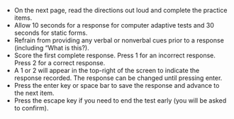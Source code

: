 - On the next page, read the directions out loud and complete the practice items. 
- Allow 10 seconds for a response for computer adaptive tests and 30 seconds for static forms.
- Refrain from providing any verbal or nonverbal cues prior to a response (including “What is this?).
- Score the first complete response. Press 1 for an incorrect response. Press 2 for a correct response.
- A 1 or 2 will appear in the top-right of the screen to indicate the response recorded. The response can be changed until pressing enter. 
- Press the enter key or space bar to save the response and advance to the next item.
- Press the escape key if you need to end the test early (you will be asked to confirm).


